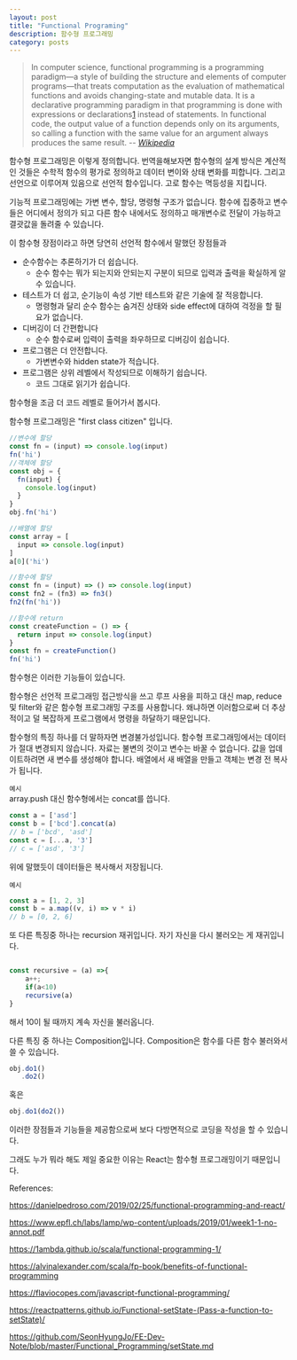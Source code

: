 ```yaml
---
layout: post
title: "Functional Programing"
description: 함수형 프로그래밍
category: posts
---
```


>In computer science, functional programming is a programming paradigm—a style of building the structure and elements of computer programs—that treats computation as the evaluation of mathematical functions and avoids changing-state and mutable data. It is a declarative programming paradigm in that programming is done with expressions or declarations[1] instead of statements. In functional code, the output value of a function depends only on its arguments, so calling a function with the same value for an argument always produces the same result.
> -- <cite>[Wikipedia][1]</cite>

[1]:https://en.wikipedia.org/wiki/Functional_programming

함수형 프로그래밍은 이렇게 정의합니다. 번역을해보자면 함수형의 설계 방식은 계산적인 것들은 수학적 함수의 평가로 정의하고 데이터 변이와 상태 변화를 피합니다. 그리고 선언으로 이루어져 있음으로 선언적 함수입니다. 고로 함수는 멱등성을 지킵니다.  

기능적 프로그래밍에는 가변 변수, 할당, 명령형 구조가 없습니다. 함수에 집중하고 변수들은 어디에서 정의가 되고 다른 함수 내에서도 정의하고 매개변수로 전달이 가능하고 결괏값을 돌려줄 수 있습니다.

이 함수형 장점이라고 하면 당연히 선언적 함수에서 말했던 장점들과

- 순수함수는 추론하기가 더 쉽습니다.
  - 순수 함수는 뭐가 되는지와 안되는지 구분이 되므로 입력과 출력을 확실하게 알 수 있습니다.
- 테스트가 더 쉽고, 순기능이 속성 기반 테스트와 같은 기술에 잘 적응합니다.
  - 명령형과 달리 순수 함수는 숨겨진 상태와 side effect에 대하여 걱정을 할 필요가 없습니다.
- 디버깅이 더 간편합니다
  - 순수 함수로써 입력이 출력을 좌우하므로 디버깅이 쉽습니다.
- 프로그램은 더 안전합니다.
  - 가변변수와 hidden state가 적습니다.
- 프로그램은 상위 레벨에서 작성되므로 이해하기 쉽습니다.
  - 코드 그대로 읽기가 쉽습니다.


함수형을 조금 더 코드 레벨로 들어가서 봅시다.

함수형 프로그래밍은 "first class citizen" 입니다.

```javascript
//변수에 할당
const fn = (input) => console.log(input)
fn('hi')
//객체에 할당
const obj = {
  fn(input) {
    console.log(input)
  }
}
obj.fn('hi')

//배열에 할당
const array = [
  input => console.log(input)
]
a[0]('hi')

//함수에 할당
const fn = (input) => () => console.log(input)
const fn2 = (fn3) => fn3()
fn2(fn('hi'))

//함수에 return
const createFunction = () => {
  return input => console.log(input)
}
const fn = createFunction()
fn('hi')
```

함수형은 이러한 기능들이 있습니다.

함수형은 선언적 프로그래밍 접근방식을 쓰고 루프 사용을 피하고 대신 map, reduce 및 filter와 같은 함수형 프로그래밍 구조를 사용합니다. 왜냐하면 이러함으로써 더 추상적이고 덜 복잡하게 프로그램에서 명령을 하달하기 때문입니다.

함수형의 특징 하나를 더 말하자면 변경불가성입니다. 함수형 프로그래밍에서는 데이터가 절대 변경되지 않습니다. 자료는 불변의 것이고 변수는 바꿀 수 없습니다. 값을 업데이트하려면 새 변수를 생성해야 합니다. 배열에서 새 배열을 만들고 객체는 변경 전 복사가 됩니다.

`예시`  
array.push 대신 함수형에서는 concat를 씁니다.

```javascript
const a = ['asd']
const b = ['bcd'].concat(a)
// b = ['bcd', 'asd']
const c = [...a, '3']
// c = ['asd', '3']
```

위에 말했듯이 데이터들은 복사해서 저장됩니다.

`예시`

```javascript
const a = [1, 2, 3]
const b = a.map((v, i) => v * i)
// b = [0, 2, 6]
```

또 다른 특징중 하나는 recursion 재귀입니다. 자기 자신을 다시 불러오는 게 재귀입니다.

```javascript

const recursive = (a) =>{
    a++;
    if(a<10)
    recursive(a)
}
```

해서 10이 될 때까지 계속 자신을 불러옵니다.

다른 특징 중 하나는 Composition입니다. Composition은 함수를 다른 함수 불러와서 쓸 수 있습니다.

```javascript
obj.do1()
   .do2()
```
혹은
```javascript
obj.do1(do2())
```

이러한 장점들과 기능들을 제공함으로써 보다 다방면적으로 코딩을 작성을 할 수 있습니다.

그래도 누가 뭐라 해도 제일 중요한 이유는 React는 함수형 프로그래밍이기 때문입니다.

References:

<https://danielpedroso.com/2019/02/25/functional-programming-and-react/>

<https://www.epfl.ch/labs/lamp/wp-content/uploads/2019/01/week1-1-no-annot.pdf>

<https://1ambda.github.io/scala/functional-programming-1/>

<https://alvinalexander.com/scala/fp-book/benefits-of-functional-programming>

<https://flaviocopes.com/javascript-functional-programming/>

<https://reactpatterns.github.io/Functional-setState-(Pass-a-function-to-setState)/>

<https://github.com/SeonHyungJo/FE-Dev-Note/blob/master/Functional_Programming/setState.md>
